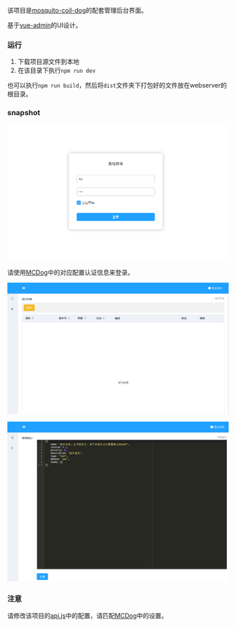 该项目是[mosquito-coil-dog](https://github.com/kazaff/mosquito-coil-dog)的配套管理后台界面。

基于[vue-admin](https://github.com/taylorchen709/vue-admin)的UI设计。

### 运行

1. 下载项目源文件到本地
2. 在该目录下执行`npm run dev`

也可以执行`npm run build`，然后将`dist`文件夹下打包好的文件放在webserver的根目录。

### snapshot

![](https://github.com/kazaff/MCDog-Management/blob/master/docs/login.png)

请使用[MCDog](https://github.com/kazaff/mosquito-coil-dog/blob/master/config.js#L17-L18)中的对应配置认证信息来登录。

![](https://github.com/kazaff/MCDog-Management/blob/master/docs/list.png)

![](https://github.com/kazaff/MCDog-Management/blob/master/docs/add.png)

### 注意

请修改该项目的[api.js](https://github.com/kazaff/MCDog-Management/blob/master/src/api/api.js#L3)中的配置，请匹配[MCDog](https://github.com/kazaff/mosquito-coil-dog/blob/master/config.js#L15-L16)中的设置。
